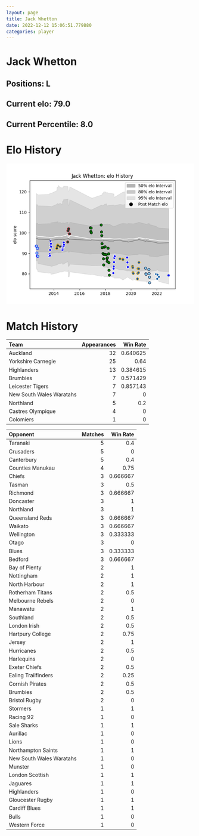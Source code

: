 ```yaml
---  
layout: page  
title: Jack Whetton  
date: 2022-12-12 15:06:51.779880  
categories: player  
---
```

# Jack Whetton

## Positions: L

## Current elo: 79.0

## Current Percentile: 8.0

# Elo History


![elo history](history_JackWhetton.png)
# Match History


| Team                     |   Appearances |   Win Rate |
|:-------------------------|--------------:|-----------:|
| Auckland                 |            32 |   0.640625 |
| Yorkshire Carnegie       |            25 |   0.64     |
| Highlanders              |            13 |   0.384615 |
| Brumbies                 |             7 |   0.571429 |
| Leicester Tigers         |             7 |   0.857143 |
| New South Wales Waratahs |             7 |   0        |
| Northland                |             5 |   0.2      |
| Castres Olympique        |             4 |   0        |
| Colomiers                |             1 |   0        |

| Opponent                 |   Matches |   Win Rate |
|:-------------------------|----------:|-----------:|
| Taranaki                 |         5 |   0.4      |
| Crusaders                |         5 |   0        |
| Canterbury               |         5 |   0.4      |
| Counties Manukau         |         4 |   0.75     |
| Chiefs                   |         3 |   0.666667 |
| Tasman                   |         3 |   0.5      |
| Richmond                 |         3 |   0.666667 |
| Doncaster                |         3 |   1        |
| Northland                |         3 |   1        |
| Queensland Reds          |         3 |   0.666667 |
| Waikato                  |         3 |   0.666667 |
| Wellington               |         3 |   0.333333 |
| Otago                    |         3 |   0        |
| Blues                    |         3 |   0.333333 |
| Bedford                  |         3 |   0.666667 |
| Bay of Plenty            |         2 |   1        |
| Nottingham               |         2 |   1        |
| North Harbour            |         2 |   1        |
| Rotherham Titans         |         2 |   0.5      |
| Melbourne Rebels         |         2 |   0        |
| Manawatu                 |         2 |   1        |
| Southland                |         2 |   0.5      |
| London Irish             |         2 |   0.5      |
| Hartpury College         |         2 |   0.75     |
| Jersey                   |         2 |   1        |
| Hurricanes               |         2 |   0.5      |
| Harlequins               |         2 |   0        |
| Exeter Chiefs            |         2 |   0.5      |
| Ealing Trailfinders      |         2 |   0.25     |
| Cornish Pirates          |         2 |   0.5      |
| Brumbies                 |         2 |   0.5      |
| Bristol Rugby            |         2 |   0        |
| Stormers                 |         1 |   1        |
| Racing 92                |         1 |   0        |
| Sale Sharks              |         1 |   1        |
| Aurillac                 |         1 |   0        |
| Lions                    |         1 |   0        |
| Northampton Saints       |         1 |   1        |
| New South Wales Waratahs |         1 |   0        |
| Munster                  |         1 |   0        |
| London Scottish          |         1 |   1        |
| Jaguares                 |         1 |   1        |
| Highlanders              |         1 |   0        |
| Gloucester Rugby         |         1 |   1        |
| Cardiff Blues            |         1 |   1        |
| Bulls                    |         1 |   0        |
| Western Force            |         1 |   0        |
